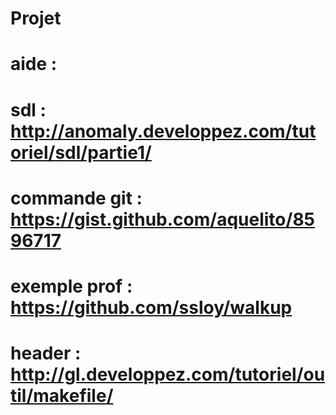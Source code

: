 # Projet

# aide :
# sdl : http://anomaly.developpez.com/tutoriel/sdl/partie1/
# commande git : https://gist.github.com/aquelito/8596717
# exemple prof : https://github.com/ssloy/walkup
# header : http://gl.developpez.com/tutoriel/outil/makefile/